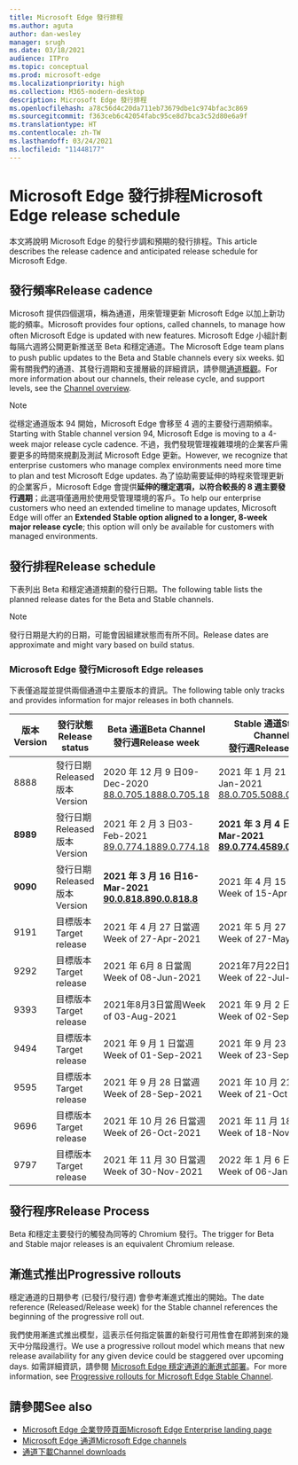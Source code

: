 ```yaml
---
title: Microsoft Edge 發行排程
ms.author: aguta
author: dan-wesley
manager: srugh
ms.date: 03/18/2021
audience: ITPro
ms.topic: conceptual
ms.prod: microsoft-edge
ms.localizationpriority: high
ms.collection: M365-modern-desktop
description: Microsoft Edge 發行排程
ms.openlocfilehash: a78c56d4c20da711eb73679dbe1c974bfac3c869
ms.sourcegitcommit: f363ceb6c42054fabc95ce8d7bca3c52d80e6a9f
ms.translationtype: HT
ms.contentlocale: zh-TW
ms.lasthandoff: 03/24/2021
ms.locfileid: "11448177"
---
```

# <a name="microsoft-edge-release-schedule"></a><span data-ttu-id="c78a9-103">Microsoft Edge 發行排程</span><span class="sxs-lookup"><span data-stu-id="c78a9-103">Microsoft Edge release schedule</span></span>

<span data-ttu-id="c78a9-104">本文將說明 Microsoft Edge 的發行步調和預期的發行排程。</span><span class="sxs-lookup"><span data-stu-id="c78a9-104">This article describes the release cadence and anticipated release schedule for Microsoft Edge.</span></span>

## <a name="release-cadence"></a><span data-ttu-id="c78a9-105">發行頻率</span><span class="sxs-lookup"><span data-stu-id="c78a9-105">Release cadence</span></span>

<span data-ttu-id="c78a9-106">Microsoft 提供四個選項，稱為通道，用來管理更新 Microsoft Edge 以加上新功能的頻率。</span><span class="sxs-lookup"><span data-stu-id="c78a9-106">Microsoft provides four options, called channels, to manage how often Microsoft Edge is updated with new features.</span></span> <span data-ttu-id="c78a9-107">Microsoft Edge 小組計劃每隔六週將公開更新推送至 Beta 和穩定通道。</span><span class="sxs-lookup"><span data-stu-id="c78a9-107">The Microsoft Edge team plans to push public updates to the Beta and Stable channels every six weeks.</span></span> <span data-ttu-id="c78a9-108">如需有關我們的通道、其發行週期和支援層級的詳細資訊，請參閱[通道概觀](./microsoft-edge-channels.md#channel-overview)。</span><span class="sxs-lookup"><span data-stu-id="c78a9-108">For more information about our channels, their release cycle, and support levels, see the [Channel overview](./microsoft-edge-channels.md#channel-overview).</span></span>

> [!NOTE]
> <span data-ttu-id="c78a9-109">從穩定通道版本 94 開始，Microsoft Edge 會移至 4 週的主要發行週期頻率。</span><span class="sxs-lookup"><span data-stu-id="c78a9-109">Starting with Stable channel version 94, Microsoft Edge is moving to a 4-week major release cycle cadence.</span></span> <span data-ttu-id="c78a9-110">不過，我們發現管理複雜環境的企業客戶需要更多的時間來規劃及測試 Microsoft Edge 更新。</span><span class="sxs-lookup"><span data-stu-id="c78a9-110">However, we recognize that enterprise customers who manage complex environments need more time to plan and test Microsoft Edge updates.</span></span> <span data-ttu-id="c78a9-111">為了協助需要延伸的時程來管理更新的企業客戶，Microsoft Edge 會提供**延伸的穩定選項，以符合較長的 8 週主要發行週期**；此選項僅適用於使用受管理環境的客戶。</span><span class="sxs-lookup"><span data-stu-id="c78a9-111">To help our enterprise customers who need an extended timeline to manage updates, Microsoft Edge will offer an **Extended Stable option aligned to a longer, 8-week major release cycle**; this option will only be available for customers with managed environments.</span></span>

## <a name="release-schedule"></a><span data-ttu-id="c78a9-112">發行排程</span><span class="sxs-lookup"><span data-stu-id="c78a9-112">Release schedule</span></span>

<span data-ttu-id="c78a9-113">下表列出 Beta 和穩定通道規劃的發行日期。</span><span class="sxs-lookup"><span data-stu-id="c78a9-113">The following table lists the planned release dates for the Beta and Stable channels.</span></span>

> [!NOTE]
> <span data-ttu-id="c78a9-114">發行日期是大約的日期，可能會因組建狀態而有所不同。</span><span class="sxs-lookup"><span data-stu-id="c78a9-114">Release dates are approximate and might vary based on build status.</span></span>

### <a name="microsoft-edge-releases"></a><span data-ttu-id="c78a9-115">Microsoft Edge 發行</span><span class="sxs-lookup"><span data-stu-id="c78a9-115">Microsoft Edge releases</span></span>

<span data-ttu-id="c78a9-116">下表僅追蹤並提供兩個通道中主要版本的資訊。</span><span class="sxs-lookup"><span data-stu-id="c78a9-116">The following table only tracks and provides information for major releases in both channels.</span></span>

| <span data-ttu-id="c78a9-117">版本</span><span class="sxs-lookup"><span data-stu-id="c78a9-117">Version</span></span> | <span data-ttu-id="c78a9-118">發行狀態</span><span class="sxs-lookup"><span data-stu-id="c78a9-118">Release status</span></span> | <span data-ttu-id="c78a9-119">Beta 通道</span><span class="sxs-lookup"><span data-stu-id="c78a9-119">Beta Channel</span></span><br><span data-ttu-id="c78a9-120">發行週</span><span class="sxs-lookup"><span data-stu-id="c78a9-120">Release week</span></span> | <span data-ttu-id="c78a9-121">Stable 通道</span><span class="sxs-lookup"><span data-stu-id="c78a9-121">Stable Channel</span></span><br><span data-ttu-id="c78a9-122">發行週</span><span class="sxs-lookup"><span data-stu-id="c78a9-122">Release week</span></span> |
|---------|-----|------|--------|
| <span data-ttu-id="c78a9-123">88</span><span class="sxs-lookup"><span data-stu-id="c78a9-123">88</span></span> | <span data-ttu-id="c78a9-124">發行日期</span><span class="sxs-lookup"><span data-stu-id="c78a9-124">Released</span></span><br><span data-ttu-id="c78a9-125">版本</span><span class="sxs-lookup"><span data-stu-id="c78a9-125">Version</span></span> | <span data-ttu-id="c78a9-126">2020 年 12 月 9 日</span><span class="sxs-lookup"><span data-stu-id="c78a9-126">09-Dec-2020</span></span><br>[<span data-ttu-id="c78a9-127">88.0.705.18</span><span class="sxs-lookup"><span data-stu-id="c78a9-127">88.0.705.18</span></span>](./microsoft-edge-relnote-beta-channel.md#version-88070518-december-9) | <span data-ttu-id="c78a9-128">2021 年 1 月 21 日</span><span class="sxs-lookup"><span data-stu-id="c78a9-128">21-Jan-2021</span></span><br>[<span data-ttu-id="c78a9-129">88.0.705.50</span><span class="sxs-lookup"><span data-stu-id="c78a9-129">88.0.705.50</span></span>](./microsoft-edge-relnote-stable-channel.md#version-88070550-january-21)|
| **<span data-ttu-id="c78a9-130">89</span><span class="sxs-lookup"><span data-stu-id="c78a9-130">89</span></span>** | <span data-ttu-id="c78a9-131">發行日期</span><span class="sxs-lookup"><span data-stu-id="c78a9-131">Released</span></span><br><span data-ttu-id="c78a9-132">版本</span><span class="sxs-lookup"><span data-stu-id="c78a9-132">Version</span></span> | <span data-ttu-id="c78a9-133">2021 年 2 月 3 日</span><span class="sxs-lookup"><span data-stu-id="c78a9-133">03-Feb-2021</span></span><br>[<span data-ttu-id="c78a9-134">89.0.774.18</span><span class="sxs-lookup"><span data-stu-id="c78a9-134">89.0.774.18</span></span>](./microsoft-edge-relnote-beta-channel.md#version-89077418-february-3) | **<span data-ttu-id="c78a9-135">2021 年 3 月 4 日</span><span class="sxs-lookup"><span data-stu-id="c78a9-135">04-Mar-2021</span></span>**<br>**[<span data-ttu-id="c78a9-136">89.0.774.45</span><span class="sxs-lookup"><span data-stu-id="c78a9-136">89.0.774.45</span></span>](./microsoft-edge-relnote-stable-channel.md#version-89077445-march-21)** |
| **<span data-ttu-id="c78a9-137">90</span><span class="sxs-lookup"><span data-stu-id="c78a9-137">90</span></span>** | <span data-ttu-id="c78a9-138">發行日期</span><span class="sxs-lookup"><span data-stu-id="c78a9-138">Released</span></span><br><span data-ttu-id="c78a9-139">版本</span><span class="sxs-lookup"><span data-stu-id="c78a9-139">Version</span></span> | **<span data-ttu-id="c78a9-140">2021 年 3 月 16 日</span><span class="sxs-lookup"><span data-stu-id="c78a9-140">16-Mar-2021</span></span>**<br>**[<span data-ttu-id="c78a9-141">90.0.818.8</span><span class="sxs-lookup"><span data-stu-id="c78a9-141">90.0.818.8</span></span>](./microsoft-edge-relnote-beta-channel.md#version-9008188-march-16)** | <span data-ttu-id="c78a9-142">2021 年 4 月 15 日當週</span><span class="sxs-lookup"><span data-stu-id="c78a9-142">Week of 15-Apr-2021</span></span> |
| <span data-ttu-id="c78a9-143">91</span><span class="sxs-lookup"><span data-stu-id="c78a9-143">91</span></span> | <span data-ttu-id="c78a9-144">目標版本</span><span class="sxs-lookup"><span data-stu-id="c78a9-144">Target release</span></span> | <span data-ttu-id="c78a9-145">2021 年 4 月 27 日當週</span><span class="sxs-lookup"><span data-stu-id="c78a9-145">Week of 27-Apr-2021</span></span> | <span data-ttu-id="c78a9-146">2021 年 5 月 27 日當週</span><span class="sxs-lookup"><span data-stu-id="c78a9-146">Week of 27-May-2021</span></span> |
| <span data-ttu-id="c78a9-147">92</span><span class="sxs-lookup"><span data-stu-id="c78a9-147">92</span></span> | <span data-ttu-id="c78a9-148">目標版本</span><span class="sxs-lookup"><span data-stu-id="c78a9-148">Target release</span></span> | <span data-ttu-id="c78a9-149">2021 年 6月 8 日當周</span><span class="sxs-lookup"><span data-stu-id="c78a9-149">Week of 08-Jun-2021</span></span> | <span data-ttu-id="c78a9-150">2021年7月22日當周</span><span class="sxs-lookup"><span data-stu-id="c78a9-150">Week of 22-Jul-2021</span></span> |
| <span data-ttu-id="c78a9-151">93</span><span class="sxs-lookup"><span data-stu-id="c78a9-151">93</span></span> | <span data-ttu-id="c78a9-152">目標版本</span><span class="sxs-lookup"><span data-stu-id="c78a9-152">Target release</span></span> | <span data-ttu-id="c78a9-153">2021年8月3日當周</span><span class="sxs-lookup"><span data-stu-id="c78a9-153">Week of 03-Aug-2021</span></span> | <span data-ttu-id="c78a9-154">2021 年 9 月 2 日當週</span><span class="sxs-lookup"><span data-stu-id="c78a9-154">Week of 02-Sep-2021</span></span> |
| <span data-ttu-id="c78a9-155">94</span><span class="sxs-lookup"><span data-stu-id="c78a9-155">94</span></span> | <span data-ttu-id="c78a9-156">目標版本</span><span class="sxs-lookup"><span data-stu-id="c78a9-156">Target release</span></span> | <span data-ttu-id="c78a9-157">2021 年 9 月 1 日當週</span><span class="sxs-lookup"><span data-stu-id="c78a9-157">Week of 01-Sep-2021</span></span> | <span data-ttu-id="c78a9-158">2021 年 9 月 23 日當週</span><span class="sxs-lookup"><span data-stu-id="c78a9-158">Week of 23-Sep-2021</span></span> |
| <span data-ttu-id="c78a9-159">95</span><span class="sxs-lookup"><span data-stu-id="c78a9-159">95</span></span> | <span data-ttu-id="c78a9-160">目標版本</span><span class="sxs-lookup"><span data-stu-id="c78a9-160">Target release</span></span> | <span data-ttu-id="c78a9-161">2021 年 9 月 28 日當週</span><span class="sxs-lookup"><span data-stu-id="c78a9-161">Week of 28-Sep-2021</span></span> | <span data-ttu-id="c78a9-162">2021 年 10 月 21 日當週</span><span class="sxs-lookup"><span data-stu-id="c78a9-162">Week of 21-Oct-2021</span></span> |
| <span data-ttu-id="c78a9-163">96</span><span class="sxs-lookup"><span data-stu-id="c78a9-163">96</span></span> | <span data-ttu-id="c78a9-164">目標版本</span><span class="sxs-lookup"><span data-stu-id="c78a9-164">Target release</span></span> | <span data-ttu-id="c78a9-165">2021 年 10 月 26 日當週</span><span class="sxs-lookup"><span data-stu-id="c78a9-165">Week of 26-Oct-2021</span></span> | <span data-ttu-id="c78a9-166">2021 年 11 月 18 日當週</span><span class="sxs-lookup"><span data-stu-id="c78a9-166">Week of 18-Nov-2021</span></span> |
| <span data-ttu-id="c78a9-167">97</span><span class="sxs-lookup"><span data-stu-id="c78a9-167">97</span></span> | <span data-ttu-id="c78a9-168">目標版本</span><span class="sxs-lookup"><span data-stu-id="c78a9-168">Target release</span></span> | <span data-ttu-id="c78a9-169">2021 年 11 月 30 日當週</span><span class="sxs-lookup"><span data-stu-id="c78a9-169">Week of 30-Nov-2021</span></span> | <span data-ttu-id="c78a9-170">2022 年 1 月 6 日當週</span><span class="sxs-lookup"><span data-stu-id="c78a9-170">Week of 06-Jan-2022</span></span> |

## <a name="release-process"></a><span data-ttu-id="c78a9-171">發行程序</span><span class="sxs-lookup"><span data-stu-id="c78a9-171">Release Process</span></span>

<span data-ttu-id="c78a9-172">Beta 和穩定主要發行的觸發為同等的 Chromium 發行。</span><span class="sxs-lookup"><span data-stu-id="c78a9-172">The trigger for Beta and Stable major releases is an equivalent Chromium release.</span></span>

## <a name="progressive-rollouts"></a><span data-ttu-id="c78a9-173">漸進式推出</span><span class="sxs-lookup"><span data-stu-id="c78a9-173">Progressive rollouts</span></span>

<span data-ttu-id="c78a9-174">穩定通道的日期參考 (已發行/發行週) 會參考漸進式推出的開始。</span><span class="sxs-lookup"><span data-stu-id="c78a9-174">The date reference (Released/Release week) for the Stable channel references the beginning of the progressive roll out.</span></span>

<span data-ttu-id="c78a9-175">我們使用漸進式推出模型，這表示任何指定裝置的新發行可用性會在即將到來的幾天中分階段進行。</span><span class="sxs-lookup"><span data-stu-id="c78a9-175">We use a progressive rollout model which means that new release availability for any given device could be staggered over upcoming days.</span></span> <span data-ttu-id="c78a9-176">如需詳細資訊，請參閱 [Microsoft Edge 穩定通道的漸進式部署](microsoft-edge-update-progressive-rollout.md)。</span><span class="sxs-lookup"><span data-stu-id="c78a9-176">For more information, see [Progressive rollouts for Microsoft Edge Stable Channel](microsoft-edge-update-progressive-rollout.md).</span></span>

## <a name="see-also"></a><span data-ttu-id="c78a9-177">請參閱</span><span class="sxs-lookup"><span data-stu-id="c78a9-177">See also</span></span>

- [<span data-ttu-id="c78a9-178">Microsoft Edge 企業登陸頁面</span><span class="sxs-lookup"><span data-stu-id="c78a9-178">Microsoft Edge Enterprise landing page</span></span>](https://aka.ms/EdgeEnterprise)
- [<span data-ttu-id="c78a9-179">Microsoft Edge 通道</span><span class="sxs-lookup"><span data-stu-id="c78a9-179">Microsoft Edge channels</span></span>](microsoft-edge-channels.md)
- [<span data-ttu-id="c78a9-180">通道下載</span><span class="sxs-lookup"><span data-stu-id="c78a9-180">Channel downloads</span></span>](https://www.microsoft.com/edge/business/download)